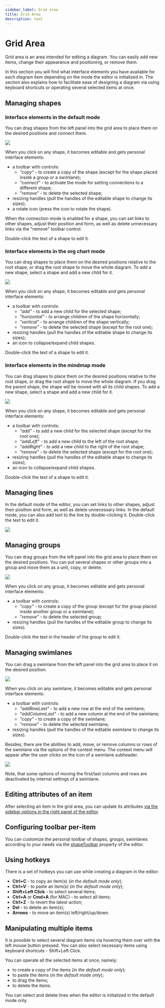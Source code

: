 ```yaml
---
sidebar_label: Grid area
title: Grid Area
description: text
---
```


# Grid Area

Grid area is an area intended for editing a diagram. You can easily add new items, change their appearance and positioning, or remove them.

In this section you will find what interface elements you have available for each diagram item depending on the mode the editor is initialized in. The section also explains how to facilitate ease of designing a diagram via using keyboard shortcuts or operating several selected items at once.

## Managing shapes

### Interface elements in the default mode

You can drag shapes from the left panel into the grid area to place them on the desired positions and connect them.

![](../../assets/default_shape_toolbar.png)

When you click on any shape, it becomes editable and gets personal interface elements:

- a toolbar with controls:
    - *"copy"* - to create a copy of the shape (except for the shape placed inside a group or a swimlane);
    - *"connect"* - to activate the mode for setting connections to a different shape;
    - *"remove"* - to delete the selected shape;
- resizing handles (pull the handles of the editable shape to change its sizes);
- a rotate icon (press the icon to rotate the shape).

When the connection mode is enabled for a shape, you can set links to other shapes, adjust their position and form, as well as delete unnecessary links via the "remove" toolbar control.

Double-click the text of a shape to edit it.

### Interface elements in the org chart mode

You can drag shapes to place them on the desired positions relative to the root shape, or drag the root shape to move the whole diagram. To add a new shape, select a shape and add a new child for it.

![](../../assets/org_shape_toolbar.png)

When you click on any shape, it becomes editable and gets personal interface elements:

- a toolbar with controls:
    - *"add"* - to add a new child for the selected shape;
    - *"horizontal"* - to arrange children of the shape horizontally;
    - *"vertical"* - to arrange children of the shape vertically;
    - *"remove"* - to delete the selected shape (except for the root one);
- resizing handles (pull the handles of the editable shape to change its sizes);
- an icon to collapse/expand child shapes.

Double-click the text of a shape to edit it.

### Interface elements in the mindmap mode

You can drag shapes to place them on the desired positions relative to the root shape, or drag the root shape to move the whole diagram. If you drag the parent shape, the shape will be moved with all its child shapes. To add a new shape, select a shape and add a new child for it.

![](../../assets/mindmap_shape_toolbar.png)

When you click on any shape, it becomes editable and gets personal interface elements:

- a toolbar with controls:
    - *"add"* - to add a new child for the selected shape (except for the root one);
    - *"addLeft"* - to add a new child to the left of the root shape;
    - *"addRight"* - to add a new child to the right of the root shape;
    - *"remove"* - to delete the selected shape (except for the root one);
- resizing handles (pull the handles of the editable shape to change its sizes);
- an icon to collapse/expand child shapes.

Double-click the text of a shape to edit it.

## Managing lines

In the default mode of the editor, you can set links to other shapes, adjust their position and form, as well as delete unnecessary links. In the default mode, you can also add text to the line by double-clicking it. Double-click the text to edit it.

![](../../assets/line_toolbar.png)

## Managing groups

You can drag groups from the left panel into the grid area to place them on the desired positions.
You can put several shapes or other groups into a group and move them as a unit, copy, or delete.

![](../../assets/group_toolbar.png)

When you click on any group, it becomes editable and gets personal interface elements:

- a toolbar with controls:
    - *"copy"* - to create a copy of the group (except for the group placed inside another group or a swimlane);
    - *"remove"* - to delete the selected group;
- resizing handles (pull the handles of the editable group to change its sizes).

Double-click the text in the header of the group to edit it.

## Managing swimlanes

You can drag a swimlane from the left panel into the grid area to place it on the desired position.

![](../../assets/swimlane_toolbar.png)

When you click on any swimlane, it becomes editable and gets personal interface elements:

- a toolbar with controls:
    - *"addRowLast"* - to add a new row at the end of the swimlane;
    - *"addColumnLast"* - to add a new column at the end of the swimlane;
    - *"copy"* - to create a copy of the swimlane;
    - *"remove"* - to delete the selected swimlane;
- resizing handles (pull the handles of the editable swimlane to change its sizes).

Besides, there are the abilities to add, move, or remove columns or rows of the swimlane via the options of the context menu. The context menu will appear after the user clicks on the icon of a swimlane subheader. 

![](../../assets/swimlane_contextmenu.png)

Note, that some options of moving the first/last columns and rows are deactivated by internal settings of a swimlane.

## Editing attributes of an item

After selecting an item in the grid area, you can update its attributes [via the sidebar options in the right panel of the editor](../../../guides/diagram_editor/right_panel/).


## Configuring toolbar per-item

You can customize the personal toolbar of shapes, groups, swimlanes according to your needs via the [shapeToolbar](../../../api/editor/shapetoolbar_property/) property of the editor.

Using hotkeys
---------------

There is a set of hotkeys you can use while creating a diagram in the editor:

- **Ctrl+C** - to copy an item(s) (*in the default mode only*);
- **Ctrl+V** - to paste an item(s) (*in the default mode only*);
- **Shift+Left Click** - to select several items;
- **Ctrl+A** or **Cmd+A** (for MAC) - to select all items;
- **Ctrl+Z** - to revert the latest action;
- **Del** - to delete an item(s);
- **Arrows** - to move an item(s) left/right/up/down.

Manipulating multiple items
--------------------------------

It is possible to select several diagram items via hovering them over with the left mouse button pressed. You can also select necessary items using keyboard shortcuts - Shift+Left Click.

You can operate all the selected items at once, namely:

- to create a copy of the items (*in the default mode only*);
- to paste the items (*in the default mode only*);
- to drag the items;
- to delete the items.

You can select and delete lines when the editor is initialized in the default mode only.